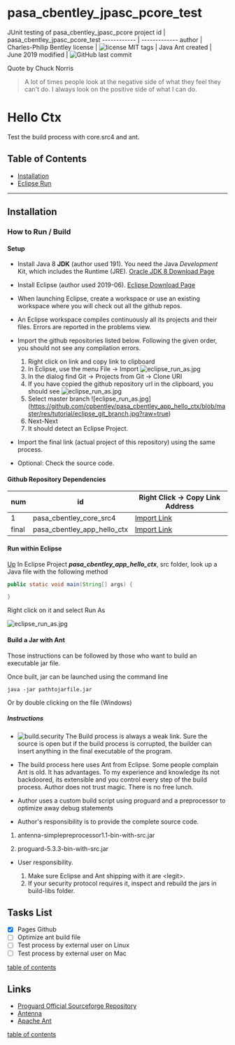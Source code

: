 # pasa_cbentley_jpasc_pcore_test
JUnit testing of pasa_cbentley_jpasc_pcore
project id | pasa_cbentley_jpasc_pcore_test
------------ | -------------
author | Charles-Philip Bentley
license | ![license MIT](https://img.shields.io/badge/license-MIT-yellowgreen.svg?style=plastic)
tags | Java Ant
created | June 2019
modified | ![GitHub last commit](https://img.shields.io/github/last-commit/cpbentley/pasa_cbentley_jpasc_pcore_test.svg?style=plastic)

Quote by Chuck Norris
> A lot of times people look at the negative side of what they feel they can't do. I always look on the positive side of what I can do.

# Hello Ctx

Test the build process with core.src4 and ant.

## Table of Contents
  * [Installation](#installation)
  * [Eclipse Run](#run-within-eclipse)

***

## Installation

### How to Run / Build

[//]: # (This may be the most platform independent comment)

#### Setup <a name="setup"></a>

* Install Java 8 **JDK** (author used 191). You need the Java _Development_ Kit, which includes the Runtime (JRE). [Oracle JDK 8 Download Page](https://www.oracle.com/technetwork/java/javase/downloads/jdk8-downloads-2133151.html "Lastest JDK 8 from Oracle")
* Install Eclipse (author used 2019-06). [Eclipse Download Page](https://www.eclipse.org/downloads/ "https://www.eclipse.org/downloads/")
* When launching Eclipse, create a workspace or use an existing workspace where you will check out all the github repos.

* An Eclipse workspace compiles continuously all its projects and their files. Errors are reported in the problems view.

* Import the github repositories listed below. Following the given order, you should not see any compilation errors.

  1. Right click on link and copy link to clipboard
  2. In Eclipse, use the menu File -> Import
  ![eclipse_run_as.jpg](/res/tutorial/eclipse_import_git.jpg)
  3. In the dialog find Git -> Projects from Git -> Clone URI
  4. If you have copied the github repository url in the clipboard, you should see
    ![eclipse_run_as.jpg](/res/tutorial/eclipse_git_cloneuri.jpg)
  5. Select master branch
   ![eclipse_run_as.jpg]
   (https://github.com/cpbentley/pasa_cbentley_app_hello_ctx/blob/master/res/tutorial/eclipse_git_branch.jpg?raw=true)
  6. Next-Next
  7. It should detect an Eclipse Project.

* Import the final link (actual project of this repository) using the same process.
* Optional: Check the source code.

#### Github Repository Dependencies

num | id | Right Click -> Copy Link Address
----| -- | -------------
1 | pasa_cbentley_core_src4 | [Import Link](https://github.com/cpbentley/pasa_cbentley_core_src4)
final | pasa_cbentley_app_hello_ctx | [Import Link](https://github.com/cpbentley/pasa_cbentley_app_hello_ctx)


#### Run within Eclipse
[Up](#table-of-contents)
In Eclipse Project **_pasa_cbentley_app_hello_ctx_**, src folder, look up a Java file with the following method

```java
public static void main(String[] args) {

}
```

Right click on it and select Run As

![eclipse_run_as.jpg](/res/tutorial/eclipse_run_as.jpg "Optional title")

 #### Build a Jar with Ant

Those instructions can be followed by those who want to build an executable jar file.

Once built, jar can be launched using the command line
```
java -jar pathtojarfile.jar
```
Or by double clicking on the file (Windows)

##### Instructions

* ![build.security](https://img.shields.io/badge/build-security-red.svg) The Build process is always a weak link. Sure the source is open but if the build process is corrupted, the builder can insert anything in the final executable of the program.

* The build process here uses Ant from Eclipse. Some people complain Ant is old. It has advantages. To my experience and knowledge its not backdoored, its extensible and you control every step of the build process. Author does not trust magic. There is no free lunch.

* Author uses a custom build script using proguard and a preprocessor to optimize away debug statements

*  Author's responsibility is to provide the complete source code.

  1. antenna-simplepreprocessor1.1-bin-with-src.jar

  2. proguard-5.3.3-bin-with-src.jar


* User responsibility.

    1. Make sure Eclipse and Ant shipping with it are \<legit\>.
    2. If your security protocol requires it, inspect and rebuild the jars in build-libs folder.

## Tasks List

- [x] Pages Github
- [ ] Optimize ant build file
- [ ] Test process by external user on Linux
- [ ] Test process by external user on Mac

[table of contents](#table-of-contents)

## Links

 * [Proguard Official Sourceforge Repository](https://sourceforge.net/projects/proguard/ "Proguard on sourceforge.net")
 * [Antenna](http://antenna.sourceforge.net/wtkpreprocess.php)
 * [Apache Ant](https://ant.apache.org)


[table of contents](#table-of-contents)

